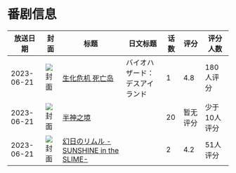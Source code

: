 # 番剧信息

|放送日期|封面|标题|日文标题|话数|评分|评分人数|
|---|---|---|---|---|---|---|
|2023-06-21|![封面](https://lain.bgm.tv/pic/cover/c/43/fb/419426_rahBS.jpg)|[生化危机 死亡岛](https://bangumi.tv/subject/419426)|バイオハザード：デスアイランド|1|4.8|180人评分|
|2023-06-21|![封面](https://lain.bgm.tv/pic/cover/c/86/76/429537_43FdW.jpg)|[半神之境](https://bangumi.tv/subject/429537)||20|暂无评分|少于10人评分|
|2023-06-21|![封面](https://lain.bgm.tv/pic/cover/c/c1/5f/443003_1F0FV.jpg)|[幻日のリムル -SUNSHINE in the SLIME-](https://bangumi.tv/subject/443003)||2|4.2|51人评分|
